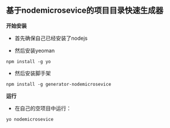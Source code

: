 ## 基于nodemicrosevice的项目目录快速生成器

**开始安装**

- 首先确保自己已经安装了nodejs

- 然后安装yeoman
```
npm install -g yo
```
- 然后安装脚手架
```
npm install -g generator-nodemicrosevice
```

**运行**
- 在自己的空项目中运行：
```
yo nodemicrosevice
```
